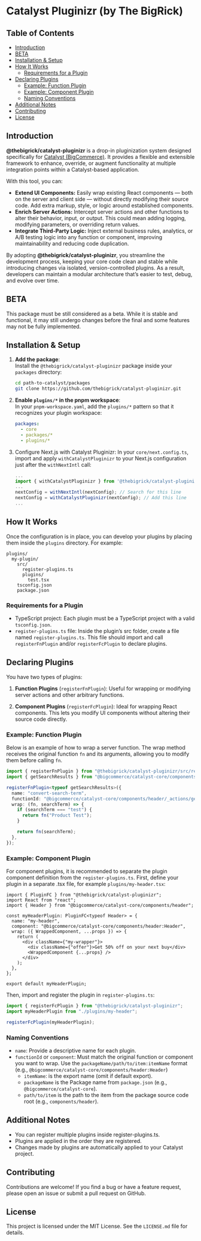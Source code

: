 # Catalyst Pluginizr (by The BigRick)

## Table of Contents

- [Introduction](#introduction)
- [BETA](#beta)
- [Installation & Setup](#installation--setup)
- [How It Works](#how-it-works)
    - [Requirements for a Plugin](#requirements-for-a-plugin)
- [Declaring Plugins](#declaring-plugins)
    - [Example: Function Plugin](#example-function-plugin)
    - [Example: Component Plugin](#example-component-plugin)
    - [Naming Conventions](#naming-conventions)
- [Additional Notes](#additional-notes)
- [Contributing](#contributing)
- [License](#license)

## Introduction

**@thebigrick/catalyst-pluginizr** is a drop-in pluginization system designed specifically
for [Catalyst (BigCommerce)](https://www.catalyst.dev/). It provides a flexible and extensible framework to
enhance, override, or augment functionality at multiple integration points within a Catalyst-based application.

With this tool, you can:

- **Extend UI Components:** Easily wrap existing React components — both on the server and client side — without
  directly
  modifying their source code. Add extra markup, style, or logic around established components.
- **Enrich Server Actions:** Intercept server actions and other functions to alter their behavior, input, or output.
  This could mean adding logging, modifying parameters, or overriding return values.
- **Integrate Third-Party Logic:** Inject external business rules, analytics, or A/B testing logic into any function or
  component, improving maintainability and reducing code duplication.

By adopting **@thebigrick/catalyst-pluginizr**, you streamline the development process, keeping your core code clean and
stable while introducing changes via isolated, version-controlled plugins. As a result, developers can maintain a
modular architecture that’s easier to test, debug, and evolve over time.

## BETA

This package must be still considered as a beta. While it is stable and functional, it may still undergo changes before
the final and some features may not be fully implemented.

## Installation & Setup

1. **Add the package**:  
   Install the `@thebigrick/catalyst-pluginizr` package inside your `packages` directory:

   ```bash
   cd path-to-catalyst/packages
   git clone https://github.com/thebigrick/catalyst-pluginizr.git
   ```
2. **Enable `plugins/*` in the pnpm workspace**:  
   In your `pnpm-workspace.yaml`, add the `plugins/*` pattern so that it recognizes your plugin workspace:

   ```yaml
   packages:
     - core
     - packages/*
     - plugins/*
   ```
3. Configure Next.js with Catalyst Pluginizr:
   In your `core/next.config.ts`, import and apply `withCatalystPluginizr` to your Next.js configuration just after the
   `withNextIntl` call:
   ```ts
   ...
   import { withCatalystPluginizr } from '@thebigrick/catalyst-pluginizr';
   ...
   nextConfig = withNextIntl(nextConfig); // Search for this line
   nextConfig = withCatalystPluginizr(nextConfig); // Add this line
   ...
   ```

## How It Works

Once the configuration is in place, you can develop your plugins by placing them inside the `plugins` directory. For
example:

```
plugins/
  my-plugin/
    src/
      register-plugins.ts
      plugins/
        test.tsx
    tsconfig.json
    package.json
```

### Requirements for a Plugin

- TypeScript project: Each plugin must be a TypeScript project with a valid `tsconfig.json`.
- `register-plugins.ts` file: Inside the plugin’s src folder, create a file named `register-plugins.ts`. This file
  should
  import and call `registerFnPlugin` and/or `registerFcPlugin` to declare plugins.

## Declaring Plugins

You have two types of plugins:

1. **Function Plugins** (`registerFnPlugin`):
   Useful for wrapping or modifying server actions and other arbitrary functions.

2. **Component Plugins** (`registerFcPlugin`):
   Ideal for wrapping React components. This lets you modify UI components without altering their source code directly.

### Example: Function Plugin

Below is an example of how to wrap a server function. The wrap method receives the original function `fn` and its
arguments, allowing you to modify them before calling `fn`.

```ts
import { registerFnPlugin } from "@thebigrick/catalyst-pluginizr/src/registry";
import { getSearchResults } from "@bigcommerce/catalyst-core/components/header/_actions/get-search-results";

registerFnPlugin<typeof getSearchResults>({
  name: "convert-search-term",
  functionId: "@bigcommerce/catalyst-core/components/header/_actions/get-search-results:getSearchResults",
  wrap: (fn, searchTerm) => {
    if (searchTerm === "test") {
      return fn("Product Test");
    }

    return fn(searchTerm);
  },
});
```

### Example: Component Plugin

For component plugins, it is recommended to separate the plugin component definition from the `register-plugins.ts`.
First, define your plugin in a separate .tsx file, for example `plugins/my-header.tsx`:

```tsx
import { PluginFC } from "@thebigrick/catalyst-pluginizr";
import React from "react";
import { Header } from "@bigcommerce/catalyst-core/components/header";

const myHeaderPlugin: PluginFC<typeof Header> = {
  name: "my-header",
  component: "@bigcommerce/catalyst-core/components/header:Header",
  wrap: ({ WrappedComponent, ...props }) => {
    return (
      <div className={"my-wrapper"}>
        <div className={"offer"}>Get 50% off on your next buy</div>
        <WrappedComponent {...props} />
      </div>
    );
  },
};

export default myHeaderPlugin;
```

Then, import and register the plugin in `register-plugins.ts`:

```ts
import { registerFcPlugin } from "@thebigrick/catalyst-pluginizr";
import myHeaderPlugin from "./plugins/my-header";

registerFcPlugin(myHeaderPlugin);
```

### Naming Conventions

- `name`: Provide a descriptive name for each plugin.
- `functionId` or `component`: Must match the original function or component you want to wrap.
  Use the `packageName/path/to/item:itemName` format (e.g., `@bigcommerce/catalyst-core/components/header:Header`)
    - `itemName`: is the export name (omit if default export).
    - `packageName` is the Package name from `package.json` (e.g., `@bigcommerce/catalyst-core`).
    - `path/to/item` is the path to the item from the package source code root (e.g., `components/header`).

## Additional Notes

- You can register multiple plugins inside register-plugins.ts.
- Plugins are applied in the order they are registered.
- Changes made by plugins are automatically applied to your Catalyst project.

## Contributing

Contributions are welcome! If you find a bug or have a feature request, please open an issue or submit a pull request on
GitHub.

## License

This project is licensed under the MIT License. See the `LICENSE.md` file for details.
